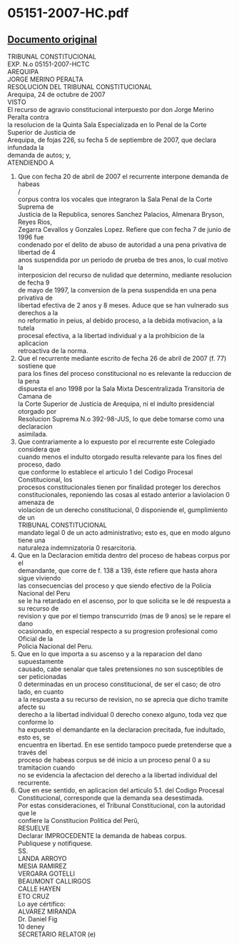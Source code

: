 
05151-2007-HC.pdf
=================
  
[Documento original](https://tc.gob.pe/jurisprudencia/2008/05151-2007-HC.pdf)  
---  
TRIBUNAL CONSTITUCIONAL  
EXP. N.o 05151-2007-HCTC  
AREQUIPA  
JORGE MERINO PERALTA  
RESOLUCION DEL TRIBUNAL CONSTITUCIONAL  
Arequipa, 24 de octubre de 2007  
VISTO  
El recurso de agravio constitucional interpuesto por don Jorge Merino Peralta contra  
la resolucion de la Quinta Sala Especializada en lo Penal de la Corte Superior de Justicia de  
Arequipa, de fojas 226, su fecha 5 de septiembre de 2007, que declara infundada la  
demanda de autos; y,  
ATENDIENDO A  
1. Que con fecha 20 de abril de 2007 el recurrente interpone demanda de habeas  
/  
corpus contra los vocales que integraron la Sala Penal de la Corte Suprema de  
Justicia de la Republica, senores Sanchez Palacios, Almenara Bryson, Reyes Rios,  
Zegarra Cevallos y Gonzales Lopez. Refiere que con fecha 7 de junio de 1996 fue  
condenado por el delito de abuso de autoridad a una pena privativa de libertad de 4  
anos suspendida por un periodo de prueba de tres anos, lo cual motivo la  
interposicion del recurso de nulidad que determino, mediante resolucion de fecha 9  
de mayo de 1997, la conversion de la pena suspendida en una pena privativa de  
libertad efectiva de 2 anos y 8 meses. Aduce que se han vulnerado sus derechos a la  
no reformatio in peius, al debido proceso, a la debida motivacion, a la tutela  
procesal efectiva, a la libertad individual y a la prohibicion de la aplicacion  
retroactiva de la norma.  
2. Que el recurrente mediante escrito de fecha 26 de abril de 2007 (f. 77) sostiene que  
para los fines del proceso constitucional no es relevante la reduccion de la pena  
dispuesta el ano 1998 por la Sala Mixta Descentralizada Transitoria de Camana de  
la Corte Superior de Justicia de Arequipa, ni el indulto presidencial otorgado por  
Resolucion Suprema N.o 392-98-JUS, lo que debe tomarse como una declaracion  
asimilada.  
3. Que contrariamente a lo expuesto por el recurrente este Colegiado considera que  
cuando menos el indulto otorgado resulta relevante para los fines del proceso, dado  
que conforme lo establece el articulo 1 del Codigo Procesal Constitucional, los  
procesos constitucionales tienen por finalidad proteger los derechos  
constitucionales, reponiendo las cosas al estado anterior a laviolacion 0 amenaza de  
violacion de un derecho constitucional, 0 disponiende el, gumplimiento de un  
TRIBUNAL CONSTITUCIONAL  
mandato legal 0 de un acto administrativo; esto es, que en modo alguno tiene una  
naturaleza indemnizatoria 0 resarcitoria.  
4. Que en la Declaracion emitida dentro del proceso de habeas corpus por el  
demandante, que corre de f. 138 a 139, éste refiere que hasta ahora sigue viviendo  
las consecuencias del proceso y que siendo efectivo de la Policia Nacional del Peru  
se le ha retardado en el ascenso, por lo que solicita se le dé respuesta a su recurso de  
revision y que por el tiempo transcurrido (mas de 9 anos) se le repare el dano  
ocasionado, en especial respecto a su progresion profesional como Oficial de la  
Policia Nacional del Peru.  
5. Que en lo que importa a su ascenso y a la reparacion del dano supuestamente  
causado, cabe senalar que tales pretensiones no son susceptibles de ser peticionadas  
0 determinadas en un proceso constitucional, de ser el caso; de otro lado, en cuanto  
a la respuesta a su recurso de revision, no se aprecia que dicho tramite afecte su  
derecho a la libertad individual 0 derecho conexo alguno, toda vez que conforme lo  
ha expuesto el demandante en la declaracion precitada, fue indultado, esto es, se  
encuentra en libertad. En ese sentido tampoco puede pretenderse que a través del  
proceso de habeas corpus se dé inicio a un proceso penal 0 a su tramitacion cuando  
no se evidencia la afectacion del derecho a la libertad individual del recurrente.  
6. Que en ese sentido, en aplicacion del articulo 5.1. del Codigo Procesal  
Constitucional, corresponde que la demanda sea desestimada.  
Por estas consideraciones, el Tribunal Constitucional, con la autoridad que le  
confiere la Constitucion Politica del Perû,  
RESUELVE  
Declarar IMPROCEDENTE la demanda de habeas corpus.  
Publiquese y notifiquese.  
SS.  
LANDA ARROYO  
MESIA RAMIREZ  
VERGARA GOTELLI  
BEAUMONT CALLIRGOS  
CALLE HAYEN  
ETO CRUZ  
Lo aye cértifico:  
ALVAREZ MIRANDA  
Dr. Daniel Fig  
10 deney  
SECRETARIO RELATOR (e)